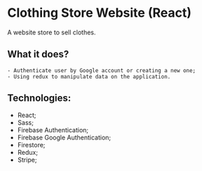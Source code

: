 # Clothing Store Website (React)

 A website store to sell clothes.
  
  ## What it does? 
    - Authenticate user by Google account or creating a new one;
    - Using redux to manipulate data on the application.
  
  ## Technologies:
   - React;
   - Sass;
   - Firebase Authentication;
   - Firebase Google Authentication;
   - Firestore;
   - Redux;
   - Stripe;
